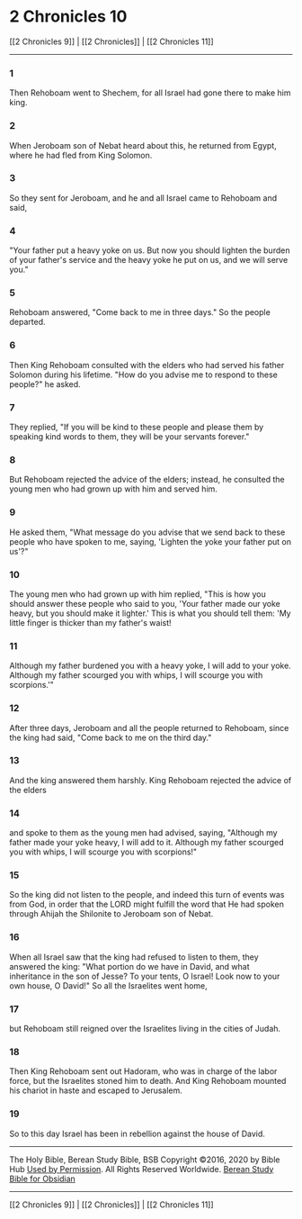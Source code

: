 # 2 Chronicles 10

[[2 Chronicles 9]] | [[2 Chronicles]] | [[2 Chronicles 11]]

---

### 1
Then Rehoboam went to Shechem, for all Israel had gone there to make him king.

### 2
When Jeroboam son of Nebat heard about this, he returned from Egypt, where he had fled from King Solomon.

### 3
So they sent for Jeroboam, and he and all Israel came to Rehoboam and said,

### 4
"Your father put a heavy yoke on us. But now you should lighten the burden of your father's service and the heavy yoke he put on us, and we will serve you."

### 5
Rehoboam answered, "Come back to me in three days." So the people departed.

### 6
Then King Rehoboam consulted with the elders who had served his father Solomon during his lifetime. "How do you advise me to respond to these people?" he asked.

### 7
They replied, "If you will be kind to these people and please them by speaking kind words to them, they will be your servants forever."

### 8
But Rehoboam rejected the advice of the elders; instead, he consulted the young men who had grown up with him and served him.

### 9
He asked them, "What message do you advise that we send back to these people who have spoken to me, saying, 'Lighten the yoke your father put on us'?"

### 10
The young men who had grown up with him replied, "This is how you should answer these people who said to you, 'Your father made our yoke heavy, but you should make it lighter.' This is what you should tell them: 'My little finger is thicker than my father's waist!

### 11
Although my father burdened you with a heavy yoke, I will add to your yoke. Although my father scourged you with whips, I will scourge you with scorpions.'"

### 12
After three days, Jeroboam and all the people returned to Rehoboam, since the king had said, "Come back to me on the third day."

### 13
And the king answered them harshly. King Rehoboam rejected the advice of the elders

### 14
and spoke to them as the young men had advised, saying, "Although my father made your yoke heavy, I will add to it. Although my father scourged you with whips, I will scourge you with scorpions!"

### 15
So the king did not listen to the people, and indeed this turn of events was from God, in order that the LORD might fulfill the word that He had spoken through Ahijah the Shilonite to Jeroboam son of Nebat.

### 16
When all Israel saw that the king had refused to listen to them, they answered the king: "What portion do we have in David, and what inheritance in the son of Jesse? To your tents, O Israel! Look now to your own house, O David!" So all the Israelites went home,

### 17
but Rehoboam still reigned over the Israelites living in the cities of Judah.

### 18
Then King Rehoboam sent out Hadoram, who was in charge of the labor force, but the Israelites stoned him to death. And King Rehoboam mounted his chariot in haste and escaped to Jerusalem.

### 19
So to this day Israel has been in rebellion against the house of David.

---

The Holy Bible, Berean Study Bible, BSB
Copyright ©2016, 2020 by Bible Hub
[Used by Permission](https://berean.bible/terms.htm). All Rights Reserved Worldwide.
[Berean Study Bible for Obsidian](https://github.com/gapmiss/berean-study-bible-for-obsidian)

---

[[2 Chronicles 9]] | [[2 Chronicles]] | [[2 Chronicles 11]]

